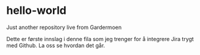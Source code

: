 # hello-world
Just another repository live from Gardermoen

Dette er første innslag i denne fila som jeg trenger for å integrere Jira trygt med Github. La oss se hvordan det går.
